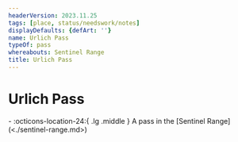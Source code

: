 ```yaml
---
headerVersion: 2023.11.25
tags: [place, status/needswork/notes]
displayDefaults: {defArt: ''}
name: Urlich Pass
typeOf: pass
whereabouts: Sentinel Range
title: Urlich Pass
---
```

# Urlich Pass
<div class="grid cards ext-narrow-margin ext-one-column" markdown>
-    :octicons-location-24:{ .lg .middle } A pass in the [Sentinel Range](<./sentinel-range.md>)  
</div>


